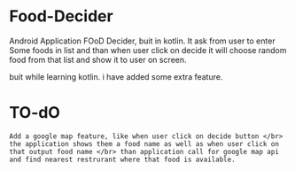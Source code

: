# Food-Decider
Android Application FOoD Decider, buit in kotlin.
It ask from user to enter Some foods in list and than when user click on decide it will choose random food from that list and show it to user on screen.

buit while learning kotlin.
i have added some extra feature.

# TO-dO
```
Add a google map feature, like when user click on decide button </br> the application shows them a food name as well as when user click on that output food name </br> than application call for google map api and find nearest restrurant where that food is available.
```
